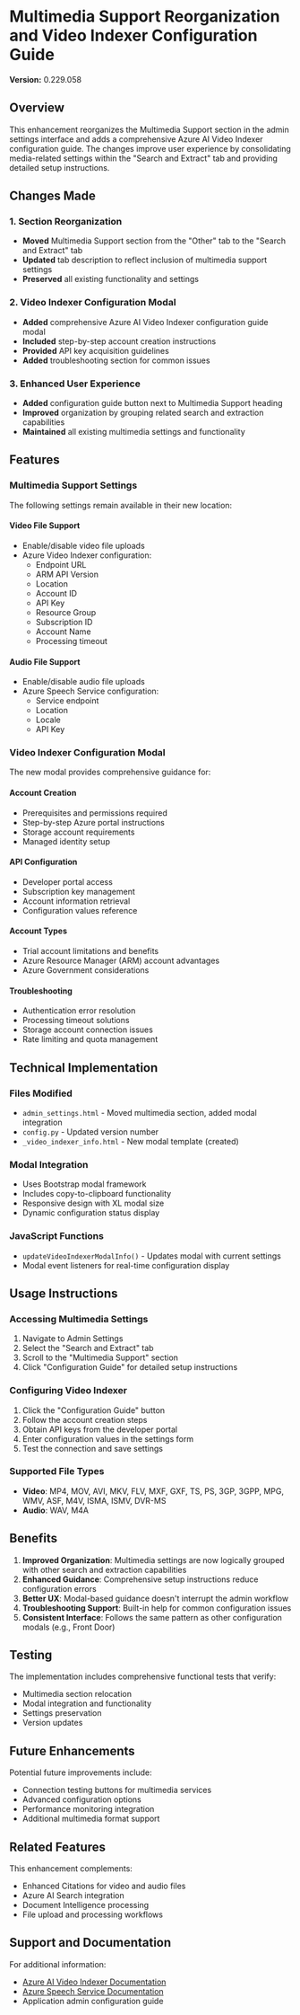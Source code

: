# Multimedia Support Reorganization and Video Indexer Configuration Guide

**Version:** 0.229.058

## Overview

This enhancement reorganizes the Multimedia Support section in the admin settings interface and adds a comprehensive Azure AI Video Indexer configuration guide. The changes improve user experience by consolidating media-related settings within the "Search and Extract" tab and providing detailed setup instructions.

## Changes Made

### 1. Section Reorganization
- **Moved** Multimedia Support section from the "Other" tab to the "Search and Extract" tab
- **Updated** tab description to reflect inclusion of multimedia support settings
- **Preserved** all existing functionality and settings

### 2. Video Indexer Configuration Modal
- **Added** comprehensive Azure AI Video Indexer configuration guide modal
- **Included** step-by-step account creation instructions
- **Provided** API key acquisition guidelines
- **Added** troubleshooting section for common issues

### 3. Enhanced User Experience
- **Added** configuration guide button next to Multimedia Support heading
- **Improved** organization by grouping related search and extraction capabilities
- **Maintained** all existing multimedia settings and functionality

## Features

### Multimedia Support Settings
The following settings remain available in their new location:

#### Video File Support
- Enable/disable video file uploads
- Azure Video Indexer configuration:
  - Endpoint URL
  - ARM API Version
  - Location
  - Account ID
  - API Key
  - Resource Group
  - Subscription ID
  - Account Name
  - Processing timeout

#### Audio File Support
- Enable/disable audio file uploads
- Azure Speech Service configuration:
  - Service endpoint
  - Location
  - Locale
  - API Key

### Video Indexer Configuration Modal
The new modal provides comprehensive guidance for:

#### Account Creation
- Prerequisites and permissions required
- Step-by-step Azure portal instructions
- Storage account requirements
- Managed identity setup

#### API Configuration
- Developer portal access
- Subscription key management
- Account information retrieval
- Configuration values reference

#### Account Types
- Trial account limitations and benefits
- Azure Resource Manager (ARM) account advantages
- Azure Government considerations

#### Troubleshooting
- Authentication error resolution
- Processing timeout solutions
- Storage account connection issues
- Rate limiting and quota management

## Technical Implementation

### Files Modified
- `admin_settings.html` - Moved multimedia section, added modal integration
- `config.py` - Updated version number
- `_video_indexer_info.html` - New modal template (created)

### Modal Integration
- Uses Bootstrap modal framework
- Includes copy-to-clipboard functionality
- Responsive design with XL modal size
- Dynamic configuration status display

### JavaScript Functions
- `updateVideoIndexerModalInfo()` - Updates modal with current settings
- Modal event listeners for real-time configuration display

## Usage Instructions

### Accessing Multimedia Settings
1. Navigate to Admin Settings
2. Select the "Search and Extract" tab
3. Scroll to the "Multimedia Support" section
4. Click "Configuration Guide" for detailed setup instructions

### Configuring Video Indexer
1. Click the "Configuration Guide" button
2. Follow the account creation steps
3. Obtain API keys from the developer portal
4. Enter configuration values in the settings form
5. Test the connection and save settings

### Supported File Types
- **Video**: MP4, MOV, AVI, MKV, FLV, MXF, GXF, TS, PS, 3GP, 3GPP, MPG, WMV, ASF, M4V, ISMA, ISMV, DVR-MS
- **Audio**: WAV, M4A

## Benefits

1. **Improved Organization**: Multimedia settings are now logically grouped with other search and extraction capabilities
2. **Enhanced Guidance**: Comprehensive setup instructions reduce configuration errors
3. **Better UX**: Modal-based guidance doesn't interrupt the admin workflow
4. **Troubleshooting Support**: Built-in help for common configuration issues
5. **Consistent Interface**: Follows the same pattern as other configuration modals (e.g., Front Door)

## Testing

The implementation includes comprehensive functional tests that verify:
- Multimedia section relocation
- Modal integration and functionality
- Settings preservation
- Version updates

## Future Enhancements

Potential future improvements include:
- Connection testing buttons for multimedia services
- Advanced configuration options
- Performance monitoring integration
- Additional multimedia format support

## Related Features

This enhancement complements:
- Enhanced Citations for video and audio files
- Azure AI Search integration
- Document Intelligence processing
- File upload and processing workflows

## Support and Documentation

For additional information:
- [Azure AI Video Indexer Documentation](https://learn.microsoft.com/en-us/azure/azure-video-indexer/)
- [Azure Speech Service Documentation](https://docs.microsoft.com/en-us/azure/cognitive-services/speech-service/)
- Application admin configuration guide

